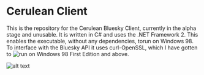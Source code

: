 # Cerulean Client

This is the repository for the Cerulean Bluesky Client, currently in the alpha stage and unusable. It is written in C# and uses 
the .NET Framework 2. This enables the executable, without any dependencies, torun on Windows 98. To interface with the Bluesky
API it uses curl-OpenSSL, which I have gotten to ![run on Windows 98 First Edition and above.](https://github.com/OmegaAOL/curl-windows98) 

![alt text](https://i.imgur.com/bzciwrw.png)

# 
